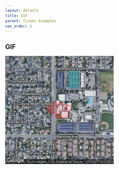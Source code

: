 ```yaml
---
layout: default
title: GIF
parent: Ticket Examples
nav_order: 3
---
```


## GIF
![](../assets/images/2022041200002-000.GIF)